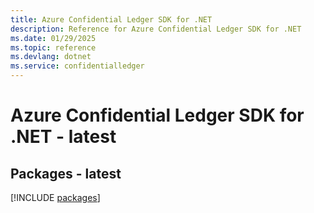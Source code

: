 ```yaml
---
title: Azure Confidential Ledger SDK for .NET
description: Reference for Azure Confidential Ledger SDK for .NET
ms.date: 01/29/2025
ms.topic: reference
ms.devlang: dotnet
ms.service: confidentialledger
---
```

# Azure Confidential Ledger SDK for .NET - latest
## Packages - latest
[!INCLUDE [packages](confidential-ledger-index.md)]